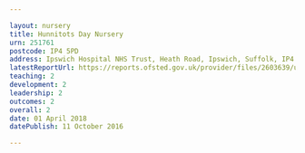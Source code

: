 ```yaml
---

layout: nursery
title: Hunnitots Day Nursery
urn: 251761
postcode: IP4 5PD
address: Ipswich Hospital NHS Trust, Heath Road, Ipswich, Suffolk, IP4 5PD
latestReportUrl: https://reports.ofsted.gov.uk/provider/files/2603639/urn/251761.pdf
teaching: 2
development: 2
leadership: 2
outcomes: 2
overall: 2
date: 01 April 2018 
datePublish: 11 October 2016

---
```

